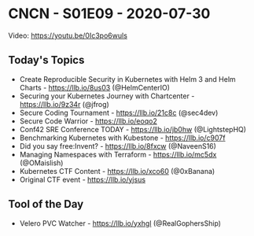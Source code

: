 # CNCN - S01E09 - 2020-07-30

Video: https://youtu.be/0Ic3po6wuls

## Today's Topics

- Create Reproducible Security in Kubernetes with Helm 3 and Helm Charts - https://llb.io/8us03 (@HelmCenterIO)
- Securing your Kubernetes Journey with Chartcenter - https://llb.io/9z34r (@jfrog)
- Secure Coding Tournament - https://llb.io/21c8c (@sec4dev)
- Secure Code Warrior - https://llb.io/eoqo2
- Conf42 SRE Conference TODAY - https://llb.io/jb0hw (@LightstepHQ)
- Benchmarking Kubernetes with Kubestone - https://llb.io/c907f 
- Did you say free:Invent? - https://llb.io/8fxcw (@NaveenS16)
- Managing Namespaces with Terraform - https://llb.io/mc5dx (@OMaislish)
- Kubernetes CTF Content - https://llb.io/xco60 (@0xBanana)
- Original CTF event - https://llb.io/yjsus

## Tool of the Day

- Velero PVC Watcher - https://llb.io/yxhgl (@RealGophersShip)

